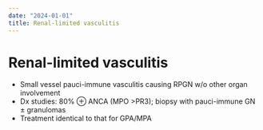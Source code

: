 ```yaml
---
date: "2024-01-01"
title: Renal-limited vasculitis
---
```


# Renal-limited vasculitis

* Small vessel pauci-immune vasculitis causing RPGN w/o other organ involvement
* Dx studies: 80% ⊕ ANCA (MPO >PR3); biopsy with pauci-immune GN ± granulomas
* Treatment identical to that for GPA/MPA
